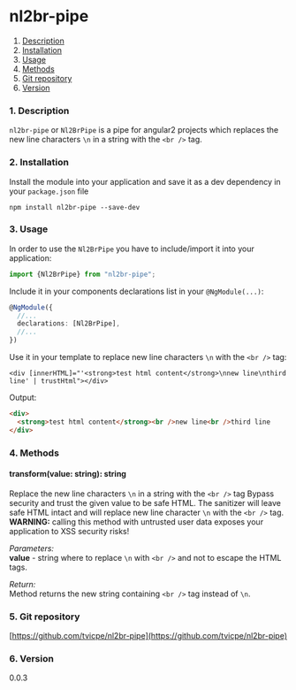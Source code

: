 nl2br-pipe
=====
1. [Description](#description)
2. [Installation](#installation)
3. [Usage](#usage)
4. [Methods](#methods)
5. [Git repository](#git)
6. [Version](#version)

### <a name="description"></a>1. Description
`nl2br-pipe` or `Nl2BrPipe` is a pipe for angular2 projects 
which replaces the new line characters `\n` in a string with 
the `<br />` tag.
  
### <a name="installation"></a>2. Installation
Install the module into your application and save it as a dev 
dependency in your `package.json` file  
```
npm install nl2br-pipe --save-dev
```

### <a name="usage"></a>3. Usage
In order to use the `Nl2BrPipe` you have to include/import 
it into your application:

```typescript
import {Nl2BrPipe} from "nl2br-pipe";
```

Include it in your components declarations list in your `@NgModule(...)`:
```typescript
@NgModule({
  //...
  declarations: [Nl2BrPipe],
  //...
})
```

Use it in your template to replace new line characters `\n` with 
the `<br />` tag:
```angular2html
<div [innerHTML]="'<strong>test html content</strong>\nnew line\nthird line' | trustHtml"></div>
```
  
Output:
```html
<div>
  <strong>test html content</strong><br />new line<br />third line
</div>
```
  
  
### <a name="methods"></a>4. Methods
  
#### transform(value: string): string
Replace the new line characters `\n` in a string with 
the `<br />` tag
Bypass security and trust the given value to be safe HTML. 
The sanitizer will leave safe HTML intact and will replace new line 
character `\n` with the `<br />` tag.  
**WARNING:** calling this method with untrusted user data exposes your 
application to XSS security risks!
  
*Parameters:*  
**value** - string where to replace `\n` with `<br />` and not to 
escape the HTML tags.  
  
*Return:*  
Method returns the new string containing `<br />` tag 
instead of `\n`.  
  
  
### <a name="git"></a>5. Git repository
[https://github.com/tvicpe/nl2br-pipe](https://github.com/tvicpe/nl2br-pipe)

### <a name="version"></a>6. Version
0.0.3